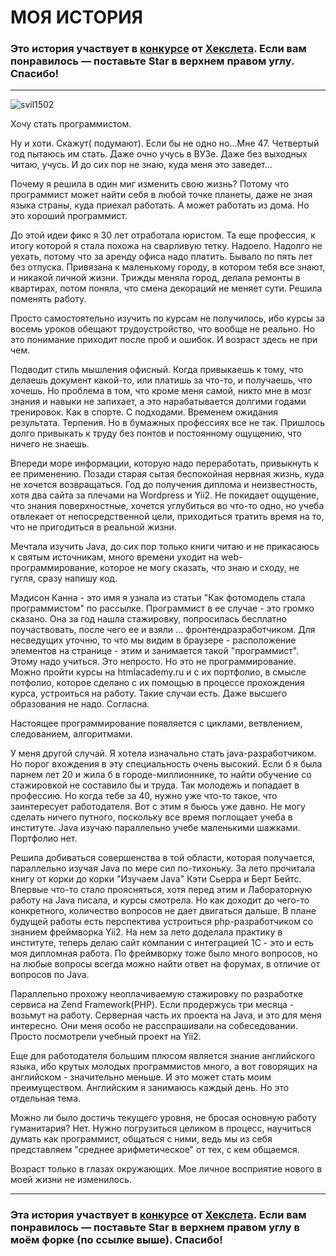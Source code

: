 МОЯ ИСТОРИЯ
===========
### Это история участвует в [конкурсе](http://mystory.hexlet.io/) от [Хекслета](https://ru.hexlet.io/). Если вам понравилось — поставьте Star в верхнем правом углу. Спасибо!

---
![svil1502](https://user-images.githubusercontent.com/23365602/46631527-580efe80-cb50-11e8-9166-675058ac96ae.jpg)
<p>Хочу стать программистом.</p>
<p>Ну и хоти. Скажут( подумают).  Если бы не одно но...Мне 47. Четвертый год пытаюсь им стать. Даже очно учусь в ВУЗе. Даже без выходных читаю, учусь. И до сих пор не знаю, куда меня это заведет...</p>

<p>Почему я решила в один миг изменить свою жизнь? Потому что программист может найти себя в любой точке планеты, даже не зная языка страны, куда приехал работать. А может работать из дома. Но это хороший программист.</p>

<p>До этой идеи фикс я 30 лет отработала юристом. Та еще профессия, к итогу которой я стала похожа на сварливую тетку.  Надоело.  Надолго не уехать, потому что за аренду офиса надо платить. Бывало по пять лет без отпуска. Привязана к маленькому городу, в котором тебя все знают, и никакой личной жизни.  Трижды меняла город, делала ремонты в квартирах, потом поняла, что смена декораций не меняет сути. Решила поменять работу.</p>

<p>Просто самостоятельно изучить по курсам не получилось, ибо курсы за восемь уроков обещают трудоустройство, что вообще не реально. Но это понимание приходит после проб и ошибок. И возраст здесь не при чем.</p>

<p>Подводит стиль мышления офисный. Когда привыкаешь к тому, что делаешь документ какой-то, или платишь за что-то, и получаешь, что хочешь. Но проблема в том, что кроме меня самой,  никто мне в мозг знания и навыки не запихает, а это нарабатывается долгими годами тренировок. Как в спорте. С подходами. Временем ожидания результата. Терпения. Но в бумажных профессиях все не так. Пришлось долго привыкать к труду без понтов и постоянному ощущению, что ничего не знаешь.</p> 

<p>Впереди море информации, которую надо переработать, привыкнуть к ее применению. Позади старая сытая беспокойная нервная жизнь, куда не хочется возвращаться. Год до получения диплома и неизвестность, хотя два сайта за плечами на Wordpress и Yii2. Не покидает ощущение, что знания поверхностные, хочется углубиться во что-то одно,  но учеба отвлекает от непосредственной цели,  приходиться тратить время на то, что не пригодиться в реальной жизни.</p>

<p>Мечтала изучить Java, до сих пор только книги читаю и не прикасаюсь к святым источникам, много времени уходит на web-программирование, которое не могу сказать, что знаю и сходу, не гугля, сразу напишу код.</p>

<p>Мэдисон Канна - это имя я узнала из статьи "Как фотомодель стала программистом" по рассылке. Программист в ее случае - это громко сказано. Она за год нашла стажировку, попросилась бесплатно поучаствовать, после чего ее и взяли ... фронтендразработчиком. Для несведущих уточню, то что мы видим в браузере - расположение элементов на странице - этим и занимается такой "программист". Этому надо учиться. Это непросто. Но это не программирование. Можно пройти курсы на htmlacademy.ru и с их портфолио, в смысле потфолио, которое сделано с их помощью  в процессе прохождения курса, устроиться на работу. Такие случаи есть. Даже высшего образования не надо. Согласна.</p>

<p>Настоящее программирование появляется с циклами, ветвлением, следованием, алгоритмами.</p>

<p>У меня другой случай. Я хотела изначально стать java-разработчиком. Но порог вхождения в эту специальность очень высокий. Если б я была парнем лет 20 и жила б в городе-миллионнике, то найти обучение со стажировкой не составило бы и труда. Так молодежь и попадает в профессию. Но когда тебе за 40, нужно уже что-то такое, что заинтересует работодателя. Вот с этим я бьюсь уже давно. Не могу сделать ничего путного, поскольку все время поглощает учеба в институте.  Java изучаю параллельно учебе маленькими шажками. Портфолио нет.</p>

<p>Решила добиваться совершенства в той области, которая получается, параллельно изучая Java по мере сил по-тихоньку. За лето прочитала книгу от корки до корки "Изучаем Java" Кэти Сьерра и Берт Бейтс. Впервые что-то стало проясняться, хотя перед этим и Лабораторную работу на Java писала, и курсы смотрела. Но как доходит до чего-то конкретного, количество вопросов не дает двигаться дальше. В плане будущей работы есть перспектива устроиться php-разработчиком со знанием фреймворка Yii2. На нем за лето доделала практику в институте, теперь делаю сайт компании с интеграцией 1С - это и есть моя дипломная работа. По фреймворку тоже было много вопросов, но на любые вопросы всегда можно найти ответ на форумах, в отличие от вопросов по Java.</p>

<p>Параллельно прохожу неоплачиваемую стажировку по разработке сервиса на  Zend Framework(PHP). Если продержусь три месяца - возьмут на работу. Серверная часть их проекта на Java, и это для меня интересно. Они меня особо не расспрашивали на собеседовании. Просто посмотрели учебный проект на Yii2.</p>

<p>Еще для работодателя большим плюсом является знание английского языка, ибо крутых молодых программистов много, а вот говорящих на английском - значительно меньше. И это может стать моим преимуществом. Английским я занимаюсь каждый день. Но это отдельная тема.</p>

<p>Можно ли было достичь текущего уровня, не бросая основную работу гуманитария? Нет. Нужно погрузиться целиком в процесс, научиться думать как программист, общаться с ними, ведь мы из себя представляем "среднее арифметическое" от тех, с кем общаемся. </p>

<p>Возраст только в глазах окружающих. Мое личное восприятие нового в моей жизни не изменилось. </p>

      
    
---

### Эта история участвует в [конкурсе](http://mystory.hexlet.io/) от [Хекслета](https://ru.hexlet.io/). Если вам понравилось — поставьте Star в верхнем правом углу в моём форке (по ссылке выше). Спасибо!
